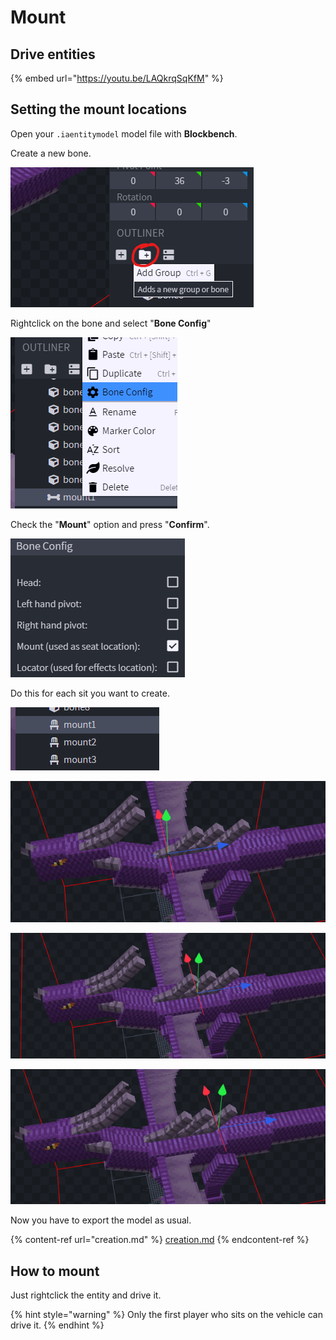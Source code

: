 # Mount

## Drive entities

{% embed url="https://youtu.be/LAQkrqSqKfM" %}

## Setting the mount locations

Open your `.iaentitymodel` model file with **Blockbench**.

Create a new bone.

![](<../../../../.gitbook/assets/image (75) (1).png>)

Rightclick on the bone and select "**Bone Config**"

![](<../../../../.gitbook/assets/image (77) (1).png>)

Check the "**Mount**" option and press "**Confirm**".

![](<../../../../.gitbook/assets/image (73) (1).png>)

Do this for each sit you want to create.

![](<../../../../.gitbook/assets/image (82).png>)

![](<../../../../.gitbook/assets/image (53).png>)

![](<../../../../.gitbook/assets/image (89).png>)

![](<../../../../.gitbook/assets/image (40).png>)

Now you have to export the model as usual.

{% content-ref url="creation.md" %}
[creation.md](creation.md)
{% endcontent-ref %}

## How to mount

Just rightclick the entity and drive it.

{% hint style="warning" %}
Only the first player who sits on the vehicle can drive it.
{% endhint %}
